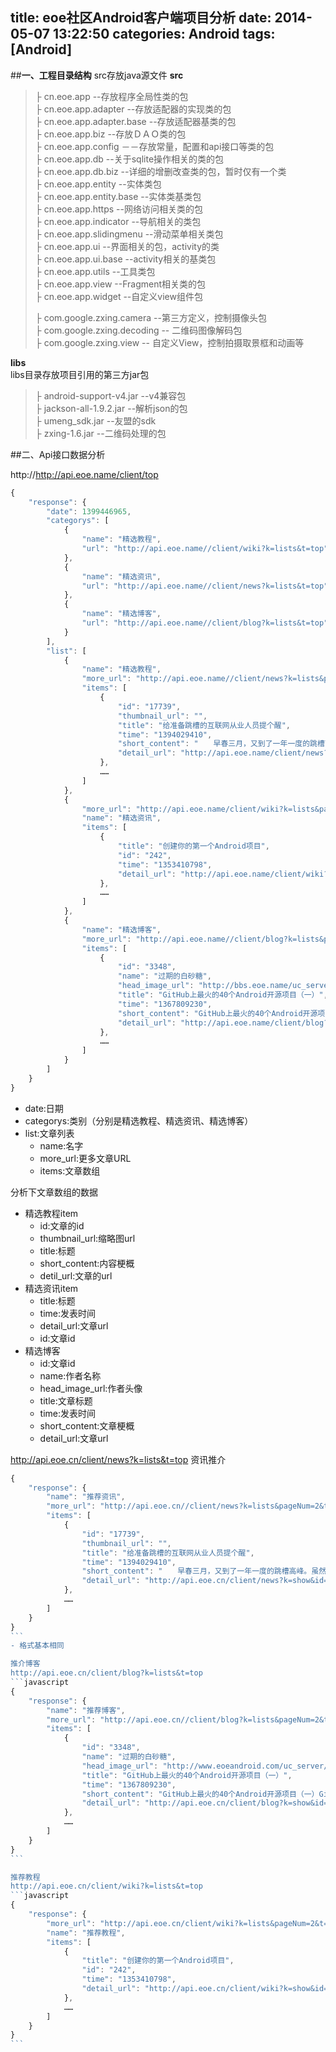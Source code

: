 title: eoe社区Android客户端项目分析
date: 2014-05-07 13:22:50
categories: Android
tags: [Android]
---
##**一、工程目录结构**
src存放java源文件
**src**<br>
>├ cn.eoe.app --存放程序全局性类的包<br>
>├ cn.eoe.app.adapter --存放适配器的实现类的包 <br>
>├ cn.eoe.app.adapter.base --存放适配器基类的包<br>
>├ cn.eoe.app.biz --存放ＤＡＯ类的包<br>
>├ cn.eoe.app.config －－存放常量，配置和api接口等类的包<br>
>├ cn.eoe.app.db --关于sqlite操作相关的类的包<br>
>├ cn.eoe.app.db.biz --详细的增删改查类的包，暂时仅有一个类<br>
>├ cn.eoe.app.entity --实体类包<br>
>├ cn.eoe.app.entity.base --实体类基类包<br>
>├ cn.eoe.app.https --网络访问相关类的包<br>
>├ cn.eoe.app.indicator --导航相关的类包<br>
>├ cn.eoe.app.slidingmenu --滑动菜单相关类包<br>
>├ cn.eoe.app.ui --界面相关的包，activity的类<br>
>├ cn.eoe.app.ui.base --activity相关的基类包<br>
>├ cn.eoe.app.utils --工具类包<br>
>├ cn.eoe.app.view --Fragment相关类的包<br>
>├ cn.eoe.app.widget --自定义view组件包<br>
>
>├ com.google.zxing.camera --第三方定义，控制摄像头包<br>
>├ com.google.zxing.decoding -- 二维码图像解码包<br>
>├ com.google.zxing.view -- 自定义View，控制拍摄取景框和动画等<br>

**libs**<br>
libs目录存放项目引用的第三方jar包
>├  android-support-v4.jar --v4兼容包<br>
>├ jackson-all-1.9.2.jar --解析json的包<br>
>├ umeng_sdk.jar --友盟的sdk<br>
>├ zxing-1.6.jar --二维码处理的包<br>

##二、Api接口数据分析

http://http://api.eoe.name/client/top
```javascript
{
    "response": {
        "date": 1399446965,
        "categorys": [
            {
                "name": "精选教程",
                "url": "http://api.eoe.name//client/wiki?k=lists&t=top"
            },
            {
                "name": "精选资讯",
                "url": "http://api.eoe.name//client/news?k=lists&t=top"
            },
            {
                "name": "精选博客",
                "url": "http://api.eoe.name//client/blog?k=lists&t=top"
            }
        ],
        "list": [
            {
                "name": "精选教程",
                "more_url": "http://api.eoe.name//client/news?k=lists&pageNum=2&t=top",
                "items": [
                    {
                        "id": "17739",
                        "thumbnail_url": "",
                        "title": "给准备跳槽的互联网从业人员提个醒",
                        "time": "1394029410",
                        "short_content": "　　早春三月，又到了一年一度的跳槽高峰。虽然东楼目...",
                        "detail_url": "http://api.eoe.name/client/news?k=show&id=17739"
                    },
                    ……
                ]
            },
            {
                "more_url": "http://api.eoe.name/client/wiki?k=lists&pageNum=2&t=top",
                "name": "精选资讯",
                "items": [
                    {
                        "title": "创建你的第一个Android项目",
                        "id": "242",
                        "time": "1353410798",
                        "detail_url": "http://api.eoe.name/client/wiki?k=show&id=242"
                    },
                    ……
                ]
            },
            {
                "name": "精选博客",
                "more_url": "http://api.eoe.name//client/blog?k=lists&pageNum=2&t=top",
                "items": [
                    {
                        "id": "3348",
                        "name": "过期的白砂糖",
                        "head_image_url": "http://bbs.eoe.name/uc_server/avatar.php?uid=739935&size=small",
                        "title": "GitHub上最火的40个Android开源项目（一）",
                        "time": "1367809230",
                        "short_content": "GitHub上最火的40个Android开源项目（一）GitHub上最...",
                        "detail_url": "http://api.eoe.name/client/blog?k=show&id=3348"
                    },
                    ……
                ]
            }
        ]
    }
}
```
- date:日期
- categorys:类别（分别是精选教程、精选资讯、精选博客）
- list:文章列表
	+ name:名字
	+ more_url:更多文章URL
	+ items:文章数组

分析下文章数组的数据
- 精选教程item
    + id:文章的id
    + thumbnail_url:缩略图url
    + title:标题
    + short_content:内容梗概
    + detil_url:文章的url
- 精选资讯item
    + title:标题
    + time:发表时间
    + detail_url:文章url
    + id:文章id
- 精选博客
    + id:文章id
    + name:作者名称
    + head_image_url:作者头像
    + title:文章标题
    + time:发表时间
    + short_content:文章梗概
    + detail_url:文章url

http://api.eoe.cn/client/news?k=lists&t=top
资讯推介
````javascript
{
    "response": {
        "name": "推荐资讯",
        "more_url": "http://api.eoe.cn//client/news?k=lists&pageNum=2&t=top",
        "items": [
            {
                "id": "17739",
                "thumbnail_url": "",
                "title": "给准备跳槽的互联网从业人员提个醒",
                "time": "1394029410",
                "short_content": "　　早春三月，又到了一年一度的跳槽高峰。虽然东楼目...",
                "detail_url": "http://api.eoe.cn/client/news?k=show&id=17739"
            },
            ……
        ]
    }
}
```
- 格式基本相同

推介博客
http://api.eoe.cn/client/blog?k=lists&t=top
```javascript
{
    "response": {
        "name": "推荐博客",
        "more_url": "http://api.eoe.cn//client/blog?k=lists&pageNum=2&t=top",
        "items": [
            {
                "id": "3348",
                "name": "过期的白砂糖",
                "head_image_url": "http://www.eoeandroid.com/uc_server/avatar.php?uid=739935&size=small",
                "title": "GitHub上最火的40个Android开源项目（一）",
                "time": "1367809230",
                "short_content": "GitHub上最火的40个Android开源项目（一）GitHub上最...",
                "detail_url": "http://api.eoe.cn/client/blog?k=show&id=3348"
            },
            ……
        ]
    }
}
```

推荐教程
http://api.eoe.cn/client/wiki?k=lists&t=top
```javascript
{
    "response": {
        "more_url": "http://api.eoe.cn/client/wiki?k=lists&pageNum=2&t=top",
        "name": "推荐教程",
        "items": [
            {
                "title": "创建你的第一个Android项目",
                "id": "242",
                "time": "1353410798",
                "detail_url": "http://api.eoe.cn/client/wiki?k=show&id=242"
            },
            ……      
        ]
    }
}
```
